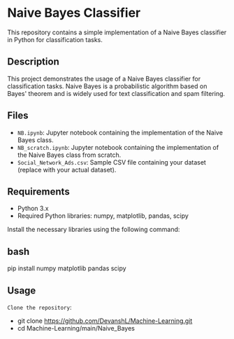 # Naive Bayes Classifier

This repository contains a simple implementation of a Naive Bayes classifier in Python for classification tasks.

## Description

This project demonstrates the usage of a Naive Bayes classifier for classification tasks. Naive Bayes is a probabilistic algorithm based on Bayes' theorem and is widely used for text classification and spam filtering.

## Files

- `NB.ipynb`: Jupyter notebook containing the implementation of the Naive Bayes class.
- `NB_scratch.ipynb`: Jupyter notebook containing the implementation of the Naive Bayes class from scratch.
- `Social_Network_Ads.csv`: Sample CSV file containing your dataset (replace with your actual dataset).

## Requirements

- Python 3.x
- Required Python libraries: numpy, matplotlib, pandas, scipy

Install the necessary libraries using the following command:

## bash
pip install numpy matplotlib pandas scipy

## Usage

`Clone the repository`:

- git clone https://github.com/DevanshL/Machine-Learning.git
- cd Machine-Learning/main/Naive_Bayes

